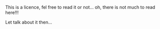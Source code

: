 This is a licence, fel free to read it or not...
oh, there is not much to read here!!!

Let talk about it then...